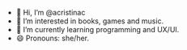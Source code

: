 - 👋 Hi, I’m @acristinac
- 👀 I’m interested in books, games and music.
- 🌱 I’m currently learning programming and UX/UI.
- 😄 Pronouns: she/her.

<!---
acristinac/acristinac is a ✨ special ✨ repository because its `README.md` (this file) appears on your GitHub profile.
You can click the Preview link to take a look at your changes.
--->
